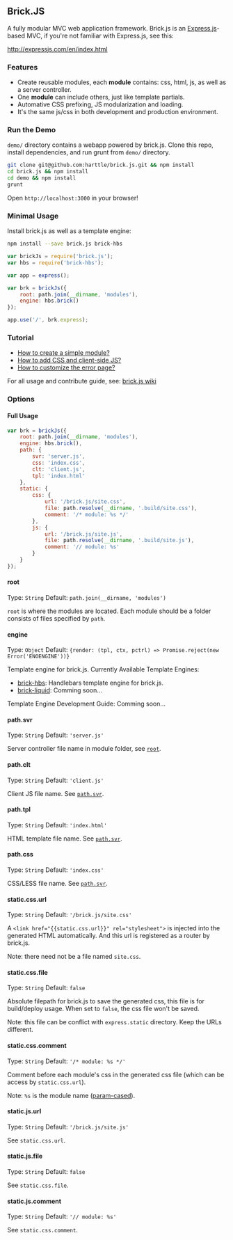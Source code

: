## Brick.JS

A fully modular MVC web application framework. Brick.js is an [Express.js][express]-based MVC, if you're not familiar with Express.js, see this:

http://expressjs.com/en/index.html

### Features

* Create reusable modules, each **module** contains: css, html, js, as well as a server controller.
* One **module** can include others, just like template partials.
* Automative CSS prefixing, JS modularization and loading.
* It's the same js/css in both development and production environment.

### Run the Demo

`demo/` directory contains a webapp powered by brick.js.
Clone this repo, install dependencies, and run grunt from `demo/` directory.

```bash
git clone git@github.com:harttle/brick.js.git && npm install
cd brick.js && npm install
cd demo && npm install
grunt
```

Open `http://localhost:3000` in your browser!

### Minimal Usage

Install brick.js as well as a template engine:

```bash
npm install --save brick.js brick-hbs
```

```javascript
var brickJs = require('brick.js');
var hbs = require('brick-hbs');

var app = express();

var brk = brickJs({
    root: path.join(__dirname, 'modules'),
    engine: hbs.brick()
});

app.use('/', brk.express);
```

### Tutorial

* [How to create a simple module?][simple-module]
* [How to add CSS and client-side JS?][css-and-js]
* [How to customize the error page?][error-page]

For all usage and contribute guide, see: [brick.js wiki][wiki]

### Options

#### Full Usage

```javascript
var brk = brickJs({
    root: path.join(__dirname, 'modules'),
    engine: hbs.brick(),
    path: {
        svr: 'server.js',
        css: 'index.css',
        clt: 'client.js',
        tpl: 'index.html'
    },
    static: {
        css: {
            url: '/brick.js/site.css',
            file: path.resolve(__dirname, '.build/site.css'),
            comment: '/* module: %s */'
        },
        js: {
            url: '/brick.js/site.js',
            file: path.resolve(__dirname, '.build/site.js'),
            comment: '// module: %s'
        }
    }
});
```

#### root

Type: `String`
Default: `path.join(__dirname, 'modules')`

`root` is where the modules are located. Each module should be a folder consists of files specified by `path`.

#### engine

Type: `Object`
Default: `{render: (tpl, ctx, pctrl) => Promise.reject(new Error('ENOENGINE'))}`

Template engine for brick.js. Currently Available Template Engines:

* [brick-hbs][brick-hbs]: Handlebars template engine for brick.js.
* [brick-liquid][brick-liquid]: Comming soon...

Template Engine Development Guide: Comming soon...

#### path.svr

Type: `String`
Default: `'server.js'`

Server controller file name in module folder, see [`root`](#root).

#### path.clt

Type: `String`
Default: `'client.js'`

Client JS file name. See [`path.svr`](#pathsvr).

#### path.tpl

Type: `String`
Default: `'index.html'`

HTML template file name. See [`path.svr`](#pathsvr).

#### path.css

Type: `String`
Default: `'index.css'`

CSS/LESS file name. See [`path.svr`](#pathsvr).

#### static.css.url

Type: `String`
Default: `'/brick.js/site.css'`

A `<link href="{{static.css.url}}" rel="stylesheet">` is injected into the generated HTML automatically. And this url is registered as a router by brick.js. 

Note: there need not be a file named `site.css`.

#### static.css.file

Type: `String`
Default: `false`

Absolute filepath for brick.js to save the generated css, this file is for build/deploy usage.
When set to `false`, the css file won't be saved. 

Note: this file can be conflict with `express.static` directory. Keep the URLs different.

#### static.css.comment

Type: `String`
Default: `'/* module: %s */'`

Comment before each module's css in the generated css file (which can be access by `static.css.url`). 

Note: `%s` is the module name ([param-cased][param-case]).

#### static.js.url

Type: `String`
Default: `'/brick.js/site.js'`

See `static.css.url`.

#### static.js.file

Type: `String`
Default: `false`

See `static.css.file`.

#### static.js.comment

Type: `String`
Default: `'// module: %s'`

See `static.css.comment`.

[express]: http://expressjs.com/en/index.html 
[simple-module]: https://github.com/harttle/brick.js/wiki/a-simple-module
[brick-hbs]: https://github.com/harttle/brick-hbs
[brick-liquid]: https://github.com/harttle/brick-liquid
[demo]: https://github.com/harttle/brick.js/tree/master/demo
[wiki]: https://github.com/harttle/brick.js/wiki
[error-page]: https://github.com/harttle/brick.js/wiki/css-and-js
[css-and-js]: https://github.com/harttle/brick.js/wiki/css-and-js
[param-case]: https://github.com/blakeembrey/param-case
